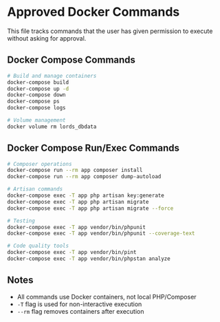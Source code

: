 # Approved Docker Commands

This file tracks commands that the user has given permission to execute without asking for approval.

## Docker Compose Commands

```bash
# Build and manage containers
docker-compose build
docker-compose up -d
docker-compose down
docker-compose ps
docker-compose logs

# Volume management
docker volume rm lords_dbdata
```

## Docker Compose Run/Exec Commands

```bash
# Composer operations
docker-compose run --rm app composer install
docker-compose run --rm app composer dump-autoload

# Artisan commands
docker-compose exec -T app php artisan key:generate
docker-compose exec -T app php artisan migrate
docker-compose exec -T app php artisan migrate --force

# Testing
docker-compose exec -T app vendor/bin/phpunit
docker-compose exec -T app vendor/bin/phpunit --coverage-text

# Code quality tools
docker-compose exec -T app vendor/bin/pint
docker-compose exec -T app vendor/bin/phpstan analyze
```

## Notes
- All commands use Docker containers, not local PHP/Composer
- `-T` flag is used for non-interactive execution
- `--rm` flag removes containers after execution
